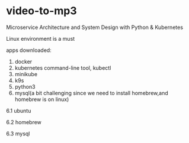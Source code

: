 # video-to-mp3
Microservice Architecture and System Design with Python &amp; Kubernetes 

Linux environment is a must

apps downloaded:
1. docker
2. kubernetes command-line tool, kubectl
3. minikube
4. k9s
5. python3
6. mysql(a bit challenging since we need to install homebrew,and homebrew is on linux)
   
  6.1 ubuntu
  
  6.2 homebrew
  
  6.3 mysql
